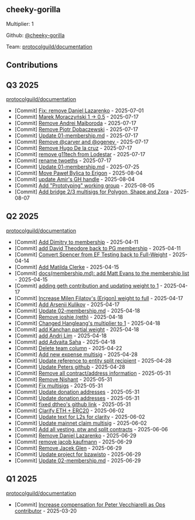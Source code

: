 
## cheeky-gorilla
Multiplier: 1

Github: [@cheeky-gorilla](https://github.com/cheeky-gorilla)

Team: [protocolguild/documentation](https://github.com/protocolguild/documentation)

## Contributions

## Q3 2025


[protocolguild/documentation](https://github.com/protocolguild/documentation)
* [Commit] [Fix: remove Daniel Lazarenko](https://github.com/protocolguild/documentation/commit/cecb7450a3e297e07c49215915036368881e9b0c) - 2025-07-01
* [Commit] [Marek Moraczyński 1 -> 0.5](https://github.com/protocolguild/documentation/commit/604f7bb5b5748e2b9189aa7a919493ff2aa92236) - 2025-07-17
* [Commit] [Remove Andrei Maiboroda](https://github.com/protocolguild/documentation/commit/1b6dbfc74eae5c85583793831662a82362eac12e) - 2025-07-17
* [Commit] [Remove Piotr Dobaczewski](https://github.com/protocolguild/documentation/commit/8a9dcff8cbf380700ad7ffce5cc7623b61d62fc1) - 2025-07-17
* [Commit] [Update 01-membership.md](https://github.com/protocolguild/documentation/commit/f085d97a9849f7fe9e91bf1ed9ebeaf340780470) - 2025-07-17
* [Commit] [Remove @carver and @ogenev ](https://github.com/protocolguild/documentation/commit/010b26df5a99a6f44cddb6d452e4aa696062454f) - 2025-07-17
* [Commit] [Remove Hugo De la cruz](https://github.com/protocolguild/documentation/commit/5fa4fa8715b8f3fc08707a75a3a1c7c8126bde6b) - 2025-07-17
* [Commit] [remove g11tech from Lodestar](https://github.com/protocolguild/documentation/commit/798bf4cbf5d4e0ffdedd6cae8a49814aca4dc945) - 2025-07-17
* [Commit] [rename twoeths](https://github.com/protocolguild/documentation/commit/8d68f31ac411ec9a1145bb0efaf89651dde7359a) - 2025-07-17
* [Commit] [Update 01-membership.md](https://github.com/protocolguild/documentation/commit/c795bbbe363b258bfc1189566cf39e031a200d50) - 2025-07-25
* [Commit] [Move Paweł Bylica to Erigon](https://github.com/protocolguild/documentation/commit/0864895e9ca4b86cd61bd138e33cafdc0255de95) - 2025-08-04
* [Commit] [update Amir's GH handle](https://github.com/protocolguild/documentation/commit/f28e719fdb5d86af30ec28f4ffcfb2a288bb876e) - 2025-08-04
* [Commit] [Add "Prototyping" working group](https://github.com/protocolguild/documentation/commit/1cb237e1ed67ebee26d58b75965e1c97ee325b54) - 2025-08-05
* [Commit] [Add bridge 2/3 multisigs for Polygon, Shape and Zora](https://github.com/protocolguild/documentation/commit/a21280b2a9bdb19d406df3aa75b4a608aec20538) - 2025-08-07
## Q2 2025


[protocolguild/documentation](https://github.com/protocolguild/documentation)
* [Commit] [Add Dimitry to membership](https://github.com/protocolguild/documentation/commit/722e0f5f00ceddaa8e89fc70c9a6fce50c22dfb5) - 2025-04-11
* [Commit] [add David Theodore back to PG membership](https://github.com/protocolguild/documentation/commit/2cde04631041c04f178c9eeeb7f22472800ca1df) - 2025-04-11
* [Commit] [Convert Spencer from EF Testing back to Full-Weight](https://github.com/protocolguild/documentation/commit/9d2b120461856afdff1bb79cb9848d4e3dab36ab) - 2025-04-14
* [Commit] [Add Matilda Clerke](https://github.com/protocolguild/documentation/commit/f4aa60d7ac699c644c14ba2960ebf7fcfd5bc423) - 2025-04-15
* [Commit] [docs(membership.md): add Matt Evans to the membership list](https://github.com/protocolguild/documentation/commit/2ef359875d2d049d927e6b09f930c2912aee0117) - 2025-04-15
* [Commit] [adding geth contribution and updating weight to 1](https://github.com/protocolguild/documentation/commit/de735ffbc283f599e305faadfb83187b6d8f4083) - 2025-04-17
* [Commit] [Increase Milen Filatov's (Erigon) weight to full](https://github.com/protocolguild/documentation/commit/06124041ab3b68559d9be89debefb7d5c2839780) - 2025-04-17
* [Commit] [Add Arsenii Kulikov](https://github.com/protocolguild/documentation/commit/1d0f219bc8c662bf238f856371f7ecf4b8cfa410) - 2025-04-17
* [Commit] [Update 02-membership.md](https://github.com/protocolguild/documentation/commit/784fd2b996bcc22deedbde6767ebac0345c98a64) - 2025-04-18
* [Commit] [Remove joshie (reth)](https://github.com/protocolguild/documentation/commit/cde4b3f88a14846054c8eba0792508c84a84c380) - 2025-04-18
* [Commit] [Changed Hangleang's multiplier to 1](https://github.com/protocolguild/documentation/commit/b23899cfc35c7784cff1a97a5a21fcfba5f20cec) - 2025-04-18
* [Commit] [add Kanchan partial weight](https://github.com/protocolguild/documentation/commit/44fbaeb525bdf8af43085b62fc526603380deb7f) - 2025-04-18
* [Commit] [add Andri Lim](https://github.com/protocolguild/documentation/commit/d57b85c30b04edc7cbc43fc3ef0b3dba1ab2dbc7) - 2025-04-18
* [Commit] [add Advaita Saha](https://github.com/protocolguild/documentation/commit/8c3d2f75b9afdc43419c8bce22a60870a2f43448) - 2025-04-18
* [Commit] [Delete team column](https://github.com/protocolguild/documentation/commit/575e25af060399af21353c49bb4837bc30b01efa) - 2025-04-22
* [Commit] [Add new expense multisig](https://github.com/protocolguild/documentation/commit/47a8792cda1067de36e124c82f04fc8bfdb0c265) - 2025-04-28
* [Commit] [Update reference to entity split recipient](https://github.com/protocolguild/documentation/commit/f4066a877aad86f16e8e43eee9fef8d1f3e5a7f9) - 2025-04-28
* [Commit] [Update Peters github](https://github.com/protocolguild/documentation/commit/c6998d21285b6a88701c90e1b7dc3594f7b31cde) - 2025-04-28
* [Commit] [Remove all contract/address information](https://github.com/protocolguild/documentation/commit/c3678f7209ef216f7d62b18462c1d9bb806b20c7) - 2025-05-31
* [Commit] [Remove Nishant](https://github.com/protocolguild/documentation/commit/e14d5c865b8a0406ce3c332b8f06258beb68c570) - 2025-05-31
* [Commit] [Fix multisigs](https://github.com/protocolguild/documentation/commit/174a5930b3413487db6e593e1ca50226e6787391) - 2025-05-31
* [Commit] [Update donation addresses](https://github.com/protocolguild/documentation/commit/b8dd3dc395ab6f57496a18b2cf45d8ec108dd664) - 2025-05-31
* [Commit] [Update donation addresses](https://github.com/protocolguild/documentation/commit/230b14f03b9abfacd6165ba2b3e4e579b4e3f938) - 2025-05-31
* [Commit] [fixed dtheo's github link](https://github.com/protocolguild/documentation/commit/c445ab4c7068cdc929dc724344be23d3a106db16) - 2025-05-31
* [Commit] [Clarify ETH + ERC20](https://github.com/protocolguild/documentation/commit/80a3e1b7b0e9e54ecc2e5e7e9d61c0b1336e126f) - 2025-06-02
* [Commit] [Update text for L2s for clarity](https://github.com/protocolguild/documentation/commit/5e5a1f6af00026fc6c02657499441e814cb66038) - 2025-06-02
* [Commit] [Update mainnet claim multisig](https://github.com/protocolguild/documentation/commit/774d79e13280327bf7c9efbb61fbfa2a9a38b2bd) - 2025-06-02
* [Commit] [Add all vesting, ptw and split contracts](https://github.com/protocolguild/documentation/commit/306929402f859970240c6046151c0ecef43b8828) - 2025-06-06
* [Commit] [Remove Daniel Lazarenko](https://github.com/protocolguild/documentation/commit/8d30b2cdf251108b984e8b3aa0521a1ccf93c3f6) - 2025-06-29
* [Commit] [remove jacob kaufmann](https://github.com/protocolguild/documentation/commit/4f7add6eac4f2233e44e1415f41708bc148a4cad) - 2025-06-29
* [Commit] [Remove Jacek Glen](https://github.com/protocolguild/documentation/commit/21bde32b10a71efefc50dc7755c281f5bc96b759) - 2025-06-29
* [Commit] [Update project for bzawisto](https://github.com/protocolguild/documentation/commit/98b7d10fd4da375c66230aea402668ab82d7ebd0) - 2025-06-29
* [Commit] [Update 02-membership.md](https://github.com/protocolguild/documentation/commit/058ef47e82c5149ff3a9166d806da4e74a7469c7) - 2025-06-29
## Q1 2025

[protocolguild/documentation](https://github.com/protocolguild/documentation)
* [Commit] [Increase compensation for Peter Vecchiarelli as Ops contributor](https://github.com/protocolguild/documentation/commit/1f303dc8ee9bec702c0baa5e0dfba55a101ade6e) - 2025-03-20

